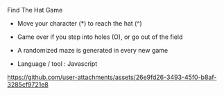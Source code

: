 Find The Hat Game

- Move your character (*) to reach the hat (^)

- Game over if you step into holes (O), or go out of the field

- A randomized maze is generated in every new game
  
- Language / tool :  Javascript

https://github.com/user-attachments/assets/26e9fd26-3493-45f0-b8af-3285cf9721e8

